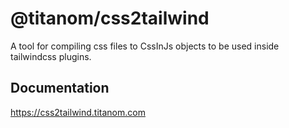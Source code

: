 # @titanom/css2tailwind

A tool for compiling css files to CssInJs objects to be used inside tailwindcss plugins.

## Documentation

https://css2tailwind.titanom.com
